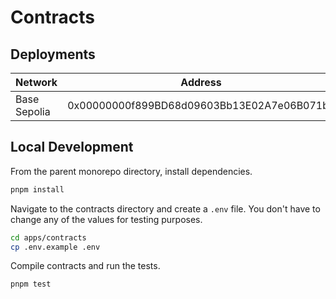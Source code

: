 # Contracts

## Deployments

| Network      | Address                                    |
| ------------ | ------------------------------------------ |
| Base Sepolia | 0x00000000f899BD68d09603Bb13E02A7e06B071bd |

## Local Development

From the parent monorepo directory, install dependencies.

```bash
pnpm install
```

Navigate to the contracts directory and create a `.env` file. You don't have to change any of the values for testing purposes.

```bash
cd apps/contracts
cp .env.example .env
```

Compile contracts and run the tests.

```bash
pnpm test
```

